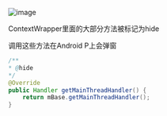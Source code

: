 ![image](D4F1D9F1EC2E4E7E8F54F0ED49BBDBF6)

ContextWrapper里面的大部分方法被标记为hide

调用这些方法在Android P上会弹窗

```java
/**
* @hide
*/
@Override
public Handler getMainThreadHandler() {
    return mBase.getMainThreadHandler();
}
```